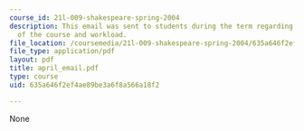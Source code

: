 ```yaml
---
course_id: 21l-009-shakespeare-spring-2004
description: This email was sent to students during the term regarding the status
  of the course and workload.
file_location: /coursemedia/21l-009-shakespeare-spring-2004/635a646f2ef4ae89be3a6f8a566a18f2_april_email.pdf
file_type: application/pdf
layout: pdf
title: april_email.pdf
type: course
uid: 635a646f2ef4ae89be3a6f8a566a18f2

---
```

None